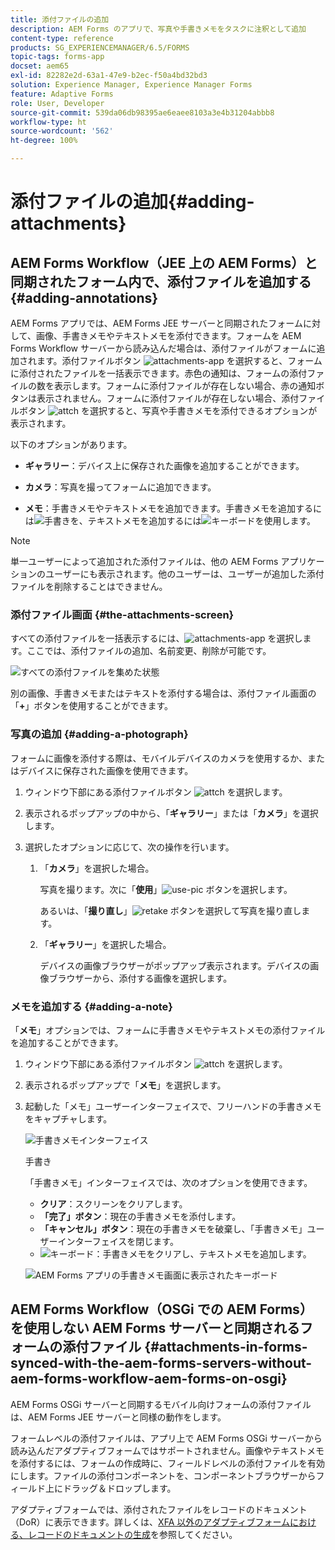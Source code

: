 ```yaml
---
title: 添付ファイルの追加
description: AEM Forms のアプリで、写真や手書きメモをタスクに注釈として追加
content-type: reference
products: SG_EXPERIENCEMANAGER/6.5/FORMS
topic-tags: forms-app
docset: aem65
exl-id: 82282e2d-63a1-47e9-b2ec-f50a4bd32bd3
solution: Experience Manager, Experience Manager Forms
feature: Adaptive Forms
role: User, Developer
source-git-commit: 539da06db98395ae6eaee8103a3e4b31204abbb8
workflow-type: ht
source-wordcount: '562'
ht-degree: 100%

---
```


# 添付ファイルの追加{#adding-attachments}

## AEM Forms Workflow（JEE 上の AEM Forms）と同期されたフォーム内で、添付ファイルを追加する {#adding-annotations}

AEM Forms アプリでは、AEM Forms JEE サーバーと同期されたフォームに対して、画像、手書きメモやテキストメモを添付できます。フォームを AEM Forms Workflow サーバーから読み込んだ場合は、添付ファイルがフォームに追加されます。添付ファイルボタン ![attachments-app](assets/attachments-app.png) を選択すると、フォームに添付されたファイルを一括表示できます。赤色の通知は、フォームの添付ファイルの数を表示します。フォームに添付ファイルが存在しない場合、赤の通知ボタンは表示されません。フォームに添付ファイルが存在しない場合、添付ファイルボタン ![attch](assets/attch.png) を選択すると、写真や手書きメモを添付できるオプションが表示されます。

以下のオプションがあります。

* **ギャラリー**：デバイス上に保存された画像を追加することができます。

* **カメラ**：写真を撮ってフォームに追加できます。

* **メモ**：手書きメモやテキストメモを追加できます。手書きメモを追加するには![手書き](assets/scribble.png)を、テキストメモを追加するには![キーボード](assets/keyboard.png)を使用します。

>[!NOTE]
>
>単一ユーザーによって追加された添付ファイルは、他の AEM Forms アプリケーションのユーザーにも表示されます。他のユーザーは、ユーザーが追加した添付ファイルを削除することはできません。
>

### 添付ファイル画面 {#the-attachments-screen}

すべての添付ファイルを一括表示するには、![attachments-app](assets/attachments-app.png) を選択します。ここでは、添付ファイルの追加、名前変更、削除が可能です。

![すべての添付ファイルを集めた状態](assets/attachments-screen.png)

別の画像、手書きメモまたはテキストを添付する場合は、添付ファイル画面の「**+**」ボタンを使用することができます。

### 写真の追加 {#adding-a-photograph}

フォームに画像を添付する際は、モバイルデバイスのカメラを使用するか、またはデバイスに保存された画像を使用できます。

1. ウィンドウ下部にある添付ファイルボタン ![attch](assets/attch.png) を選択します。
1. 表示されるポップアップの中から、「**ギャラリー**」または「**カメラ**」を選択します。
1. 選択したオプションに応じて、次の操作を行います。

   1. 「**カメラ**」を選択した場合。

      写真を撮ります。次に「**使用**」![use-pic](assets/use-pic.png) ボタンを選択します。

      あるいは、「**撮り直し**」![retake](assets/retake.png) ボタンを選択して写真を撮り直します。

   1. 「**ギャラリー**」を選択した場合。

      デバイスの画像ブラウザーがポップアップ表示されます。デバイスの画像ブラウザーから、添付する画像を選択します。

### メモを追加する {#adding-a-note}

「**メモ**」オプションでは、フォームに手書きメモやテキストメモの添付ファイルを追加することができます。

1. ウィンドウ下部にある添付ファイルボタン ![attch](assets/attch.png) を選択します。
1. 表示されるポップアップで「**メモ**」を選択します。
1. 起動した「メモ」ユーザーインターフェイスで、フリーハンドの手書きメモをキャプチャします。

   ![手書きメモインターフェイス](assets/scribble-ui.png)

   手書き

   「手書きメモ」インターフェイスでは、次のオプションを使用できます。

   * **クリア**：スクリーンをクリアします。
   * **「完了」ボタン**：現在の手書きメモを添付します。
   * **「キャンセル」ボタン**：現在の手書きメモを破棄し、「手書きメモ」ユーザーインターフェイスを閉じます。
   * ![キーボード](assets/keyboard.png)：手書きメモをクリアし、テキストメモを追加します。

   ![AEM Forms アプリの手書きメモ画面に表示されたキーボード](assets/keyboard-inapp.png)

## AEM Forms Workflow（OSGi での AEM Forms）を使用しない AEM Forms サーバーと同期されるフォームの添付ファイル {#attachments-in-forms-synced-with-the-aem-forms-servers-without-aem-forms-workflow-aem-forms-on-osgi}

AEM Forms OSGi サーバーと同期するモバイル向けフォームの添付ファイルは、AEM Forms JEE サーバーと同様の動作をします。

フォームレベルの添付ファイルは、アプリ上で AEM Forms OSGi サーバーから読み込んだアダプティブフォームではサポートされません。画像やテキストメモを添付するには、フォームの作成時に、フィールドレベルの添付ファイルを有効にします。ファイルの添付コンポーネントを、コンポーネントブラウザーからフィールド上にドラッグ＆ドロップします。

アダプティブフォームでは、添付されたファイルをレコードのドキュメント（DoR）に表示できます。詳しくは、[XFA 以外のアダプティブフォームにおける、レコードのドキュメントの生成](../../forms/using/generate-document-of-record-for-non-xfa-based-adaptive-forms.md)を参照してください。
